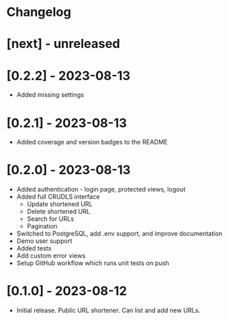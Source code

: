 # Changelog

# [next] - unreleased

# [0.2.2] - 2023-08-13
- Added missing settings

# [0.2.1] - 2023-08-13
- Added coverage and version badges to the README

# [0.2.0] - 2023-08-13
- Added authentication - login page, protected views, logout
- Added full CRUDLS interface
  - Update shortened URL
  - Delete shortened URL
  - Search for URLs
  - Pagination
- Switched to PostgreSQL, add .env support, and improve documentation
- Demo user support
- Added tests
- Add custom error views
- Setup GitHub workflow which runs unit tests on push

# [0.1.0] - 2023-08-12
- Initial release. Public URL shortener. Can list and add new URLs.
